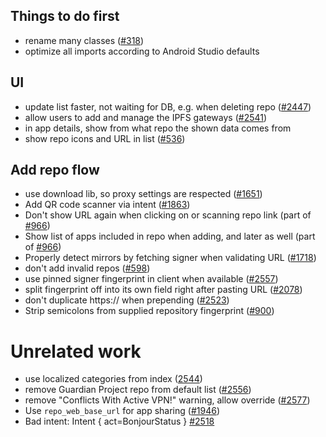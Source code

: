 ## Things to do first

* rename many classes ([#318](https://gitlab.com/fdroid/fdroidclient/-/issues/318#note_450961188))
* optimize all imports according to Android Studio defaults

## UI

* update list faster, not waiting for DB, e.g. when deleting repo ([#2447](https://gitlab.com/fdroid/fdroidclient/-/issues/2447))
* allow users to add and manage the IPFS gateways ([#2541](https://gitlab.com/fdroid/fdroidclient/-/issues/2541))
* in app details, show from what repo the shown data comes from
* show repo icons and URL in list ([#536](https://gitlab.com/fdroid/fdroidclient/-/issues/536))

## Add repo flow

* use download lib, so proxy settings are respected ([#1651](https://gitlab.com/fdroid/fdroidclient/-/issues/1651))
* Add QR code scanner via intent ([#1863](https://gitlab.com/fdroid/fdroidclient/-/issues/1863))
* Don't show URL again when clicking on or scanning repo link (part of [#966](https://gitlab.com/fdroid/fdroidclient/-/issues/966))
* Show list of apps included in repo when adding, and later as well (part of [#966](https://gitlab.com/fdroid/fdroidclient/-/issues/966))
* Properly detect mirrors by fetching signer when validating URL ([#1718](https://gitlab.com/fdroid/fdroidclient/-/issues/1718))
* don't add invalid repos ([#598](https://gitlab.com/fdroid/fdroidclient/-/issues/598))
* use pinned signer fingerprint in client when available ([#2557](https://gitlab.com/fdroid/fdroidclient/-/issues/2557))
* split fingerprint off into its own field right after pasting URL ([#2078](https://gitlab.com/fdroid/fdroidclient/-/issues/2078))
* don't duplicate https:// when prepending ([#2523](https://gitlab.com/fdroid/fdroidclient/-/issues/2523))
* Strip semicolons from supplied repository fingerprint ([#900](https://gitlab.com/fdroid/fdroidclient/-/issues/900))

# Unrelated work

* use localized categories from index ([2544](https://gitlab.com/fdroid/fdroidclient/-/issues/2544))
* remove Guardian Project repo from default list ([#2556](https://gitlab.com/fdroid/fdroidclient/-/issues/2556))
* remove "Conflicts With Active VPN!" warning, allow override ([#2577](https://gitlab.com/fdroid/fdroidclient/-/issues/2577))
* Use `repo_web_base_url` for app sharing ([#1946](https://gitlab.com/fdroid/fdroidclient/-/issues/1946))
* Bad intent: Intent { act=BonjourStatus } [#2518](https://gitlab.com/fdroid/fdroidclient/-/issues/2518)

